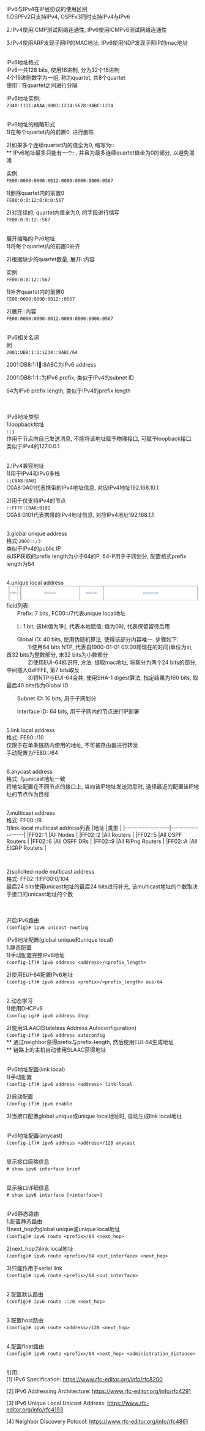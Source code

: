 IPv6与IPv4在IP层协议的使用区别<br>
1.OSPFv2只支持IPv4, OSPFv3同时支持IPv4与IPv6
<br>

2.IPv4使用ICMP测试网络连通性, IPv6使用ICMPv6测试网络连通性
<br>

3.IPv4使用ARP发现子网IP的MAC地址, IPv6使用NDP发现子网IP的mac地址
<br>
<br>

IPv6地址格式<br>
IPv6一共128 bits, 使用16进制, 分为32个16进制<br>
4个16进制数字为一组, 称为quartet, 共8个quartet<br>
使用':'在quartet之间进行分隔
<br>

IPv6地址实例:<br>
`2340:1111:AAAA:0001:1234:5678:9ABC:1234`
<br>
<br>

IPv6地址的缩略形式<br>
1)在每个quartet内的前置0, 进行删除
<br>

2)如果多个连续quartet内的值全为0, 缩写为::<br>
** IPv6地址最多只能有一个::, 并且为最多连续quartet值全为0的部分, 以避免混淆
<br>

实例.<br>
`FE00:0000:0000:0012:0000:0000:0000:0567`
<br>

1)删除quartet内的前置0<br>
`FE00:0:0:12:0:0:0:567`
<br>

2)对连续的, quartet内值全为0, 的字段进行缩写<br>
`FE00:0:0:12::567`
<br>
<br>

展开缩略的IPv6地址<br>
1)将每个quartet内的前置0补齐
<br>

2)根据缺少的quartet数量, 展开::内容
<br>

实例<br>
`FE00:0:0:12::567`
<br>

1)补齐quartet内的前置0<br>
`FE00:0000:0000:0012::0567`
<br>

2)展开::内容<br>
`FE00:0000:0000:0012:0000:0000:0000:0567`
<br>
<br>

IPv6相关名词<br>
例<br>
`2001:DB8:1:1:1234::9ABC/64`
<br>

2001:DB8:1:1:1234::9ABC为IPv6 address
<br>

2001:DB8:1:1::为IPv6 prefix, 类似于IPv4的subnet ID
<br>

64为IPv6 prefix length, 类似于IPv4的prefix length
<br>
<br>
<br>

IPv6地址类型<br>
1.loopback地址<br>
`::1`<br>
作用于节点向自己发送消息, 不能将该地址赋予物理接口, 可赋予loopback接口. 类似于IPv4的127.0.0.1
<br>
<br>

2.IPv4兼容地址<br>
1)用于IPv4和IPv6多栈<br>
`::C0A8:0A01`<br>
C0A8:0A01代表携带的IPv4地址信息, 对应IPv4地址192.168.10.1
<br>

2)用于仅支持IPv4的节点<br>
`::FFFF:C0A8:0101`<br>
C0A8:0101代表携带的IPv4地址信息, 对应IPv4地址192.168.1.1
<br>
<br>

3.global unique address<br>
格式:`2000::/3`<br>
类似于IPv4的public IP<br>
从ISP获取的prefix length为小于64的P, 64-P用于子网划分, 配置格式prefix length为64
<br>
<br>

4.unique local address<br>
![image_not_found](pic/ipv6_unique_local.jpg)<br>
field列表:<br>
&emsp;&emsp;Prefix: 7 bits, FC00::/7代表unique local地址<br>

&emsp;&emsp;L: 1 bit, 该bit值为1时, 代表本地赋值; 值为0时, 代表保留留待后用<br>

&emsp;&emsp;Global ID: 40 bits, 使用伪随机算法, 使得该部分内容唯一. 步骤如下:<br>
&emsp;&emsp;&emsp;&emsp;1)使用64 bits NTP, 代表自1900-01-01 00:00距现在的时间(单位为s), 首32 bits为整数部分, 末32 bits为小数部分<br>
&emsp;&emsp;&emsp;&emsp;2)使用EUI-64标识符, 方法: 提取mac地址, 将其分为两个24 bits的部分, 中间插入0xFFFE, 第7 bits取反<br>
&emsp;&emsp;&emsp;&emsp;3)将NTP与EUI-64合并, 使用SHA-1 digest算法, 指定结果为160 bits, 取最后40 bits作为Global ID<br>

&emsp;&emsp;Subnet ID: 16 bits, 用于子网划分<br>

&emsp;&emsp;Interface ID: 64 bits, 用于子网内的节点进行IP部署
<br>
<br>

5.link local address<br>
格式: FE80::/10<br>
仅限于在单条链路内使用的地址, 不可被路由器进行转发<br>
手动配置为FE80::/64
<br>
<br>

6.anycast address<br>
格式: 与unicast地址一致<br>
将地址配置在不同节点的接口上, 当向该IP地址发送消息时, 选择最近的配置该IP地址的节点作为目标
<br>
<br>

7.multicast address<br>
格式: FF00::/8<br>
1)link-local multicast address列表
|地址              |类型              |
|------------------|------------------|
|FF02::1           |All Nodes         |
|FF02::2           |All Routers       |
|FF02::5           |All OSPF Routers  |
|FF02::6           |All OSPF DRs      |
|FF02::9           |All RIPng Routers |
|FF02::A           |All EIGRP Routers |

<br>

2)solicited-node multicast address<br>
格式: FF02::1:FF00:0/104<br>
最后24 bits使用unicast地址的最后24 bits进行补充, 该multicast地址的个数取决于接口的unicast地址的个数
<br>
<br>
<br>

开启IPv6路由<br>
`(config)# ipv6 unicast-routing`
<br>

IPv6地址配置(global unique和unique local)<br>
1.静态配置<br>
1)手动配置完整IPv6地址<br>
`(config-if)# ipv6 address <address>/<prefix_length>`
<br>

2)使用EUI-64配置IPv6地址<br>
`(config-if)# ipv6 address <prefix>/<prefix_length> eui-64`
<br>
<br>

2.动态学习<br>
1)使用DHCPv6<br>
`(config-ig)# ipv6 address dhcp`
<br>

2)使用SLAAC(Stateless Address Autoconfiguration)<br>
`(config-if)# ipv6 address autoconfig`<br>
** 通过neighbor获得prefix与prefix-length, 然后使用EUI-64生成地址<br>
** 链路上的主机自动使用SLAAC获得地址
<br>
<br>

IPv6地址配置(link local)<br>
1)手动配置<br>
`(config-if)# ipv6 address <address> link-local`
<br>

2)自动配置<br>
`(config-if)# ipv6 enable`
<br>

3)当接口配置global unique或unique local地址时, 自动生成link local地址
<br>
<br>

IPv6地址配置(anycast)<br>
`(config-if)# ipv6 address <address>/128 anycast`
<br>
<br>

显示接口简略信息<br>
`# show ipv6 interface brief`
<br>
<br>

显示接口详细信息<br>
`# show ipv6 interface [<interface>]`
<br>
<br>

IPv6静态路由<br>
1.配置静态路由<br>
1)next_hop为global unique或unique local地址<br>
`(config)# ipv6 route <prefix>/64 <next_hop>`
<br>

2)next_hop为link local地址<br>
`(config)# ipv6 route <prefix>/64 <out_interface> <next_hop>`
<br>

3)只能作用于serial link<br>
`(config)# ipv6 route <prefix>/64 <out_interface>`
<br>
<br>

2.配置默认路由<br>
`(config)# ipv6 route ::/0 <next_hop>`
<br>
<br>

3.配置host路由<br>
`(config)# ipv6 route <address>/128 <next_hop>`
<br>
<br>

4.配置float路由<br>
`(config)# ipv6 route <prefix>/64 <next_hop> <administration_distance>`
<br>
<br>

引用:<br>
[1] IPv6 Specification: https://www.rfc-editor.org/info/rfc8200

[2] IPv6 Addressing Architecture: https://www.rfc-editor.org/info/rfc4291

[3] IPv6 Unique Local Unicast Address: https://www.rfc-editor.org/info/rfc4193

[4] Neighbor Discovery Potocol: https://www.rfc-editor.org/info/rfc4861
